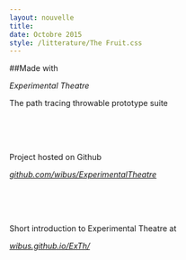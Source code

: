 ```yaml
---
layout: nouvelle
title:
date: Octobre 2015
style: /litterature/The Fruit.css
---
```


<!-- TITLE

##A Moving Picture

<!-- -->

<!-- DIRECTED BY

##Directed By

###William Bussière

<!-- -->


<!-- MUSIC BY

##Music By

###François Bussière

<!-- -->


<!-- PROLOGUE 
<p>...lorsque Geoffroy figea, interloqué par le tribalisme qui émanait des peintures, il aperçu sa douce moitié rousse et pulpeuse qui l'invitait à la suivre. Elle venait d'installer son oeuvre et s'impatientait à l'idée de voir enfin la réaction de son fiancé. Malgré la fébrilité de sa douce moitié, Geoffroy prendra tout de même le temps d'admirer chacune des oeuvres qui se trouveront sur son passage...</p>
<!-- -->

<!-- EPILOGUE
<p>...le symbole exprimé par ce cadeau était bien clair, mais ne fit qu'assombrir l'humeur de Geoffroy. Bien qu'elle se montrait absolument maternelle en lui offrant une telle affection, elle accusait du même coup une ignorance totale de son enfance. Les anciennes pulsions reprirent racines dans les veines de Geoffroy. Il n'avait plus qu'une idée : fendre le ventre de sa bien aimée pour répandre ce jus vital qui nourrissait maintenant deux vies.</p>
<!-- -->


<!-- ARTWORKS

##Artworks

<div class="page-column">

<u>Sextant album cover [Herbie Hancock]</u>

<br>

<span>by Robert Springett</span>

<br><br><br><br><br>

<u>Crossings album cover [Herbie Hancock]</u>

<br>

by Robert Springett

</div>

<div class="page-column">

<u>Bitches Brew album cover [Miles Davis]</u>

<br>

by Mati Klarwein

<br><br><br><br>

<u>Gente canine : </u>

<br>

<u>baume précieux en cas d'atrophie oculaire</u>

<br>

by Constance Morel
</div>

<!-- -->


<!-- MADE WITH -->

##Made with

<div class="page-text">
<em>Experimental Theatre</em><br>

The path tracing throwable prototype suite

<br><br><br>

Project hosted on Github<br>

<em><u>github.com/wibus/ExperimentalTheatre</u></em>

<br><br><br>

Short introduction to Experimental Theatre at<br>

<em><u>wibus.github.io/ExTh/</u></em>
</div>

<!-- -->

